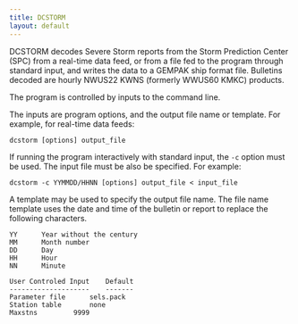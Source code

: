 ```yaml
---
title: DCSTORM
layout: default
---
```



DCSTORM decodes Severe Storm reports from the Storm Prediction 
Center (SPC) from a real-time data feed, or from a file fed to the 
program through standard input, and writes the data to a GEMPAK 
ship format file. Bulletins decoded are hourly NWUS22 KWNS (formerly
WWUS60 KMKC) products.
 
The program is controlled by inputs to the command line.

The inputs are program options, and the output file name or template.
For example, for real-time data feeds:

	dcstorm [options] output_file

If running the program interactively with standard input, the `-c`
option must be used.  The input file must be also be specified.
For example:
		
	dcstorm -c YYMMDD/HHNN [options] output_file < input_file

A template may be used to specify the output file name.  The file
name template uses the date and time of the bulletin or report
to replace the following characters.

	YY		Year without the century
	MM		Month number
	DD		Day
	HH		Hour
	NN		Minute

	User Controled Input	Default	
	--------------------	-------
	Parameter file		sels.pack
	Station table  		none
	Maxstns			9999

